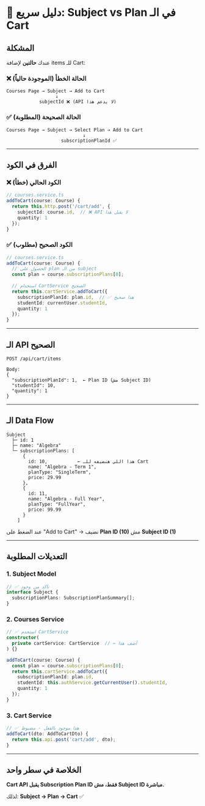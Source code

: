 # 🎯 دليل سريع: Subject vs Plan في الـ Cart

## المشكلة

عندك **حالتين** لإضافة items للـ Cart:

### ❌ الحالة الخطأ (الموجودة حالياً)
```
Courses Page → Subject → Add to Cart
                  ↓
            subjectId ❌ (API لا يدعم هذا)
```

### ✅ الحالة الصحيحة (المطلوبة)
```
Courses Page → Subject → Select Plan → Add to Cart
                            ↓
                    subscriptionPlanId ✅
```

---

## الفرق في الكود

### ❌ الكود الحالي (خطأ)
```typescript
// courses.service.ts
addToCart(course: Course) {
  return this.http.post('/cart/add', {
    subjectId: course.id,  // ❌ API لا يقبل هذا
    quantity: 1
  });
}
```

### ✅ الكود الصحيح (مطلوب)
```typescript
// courses.service.ts
addToCart(course: Course) {
  // الحصول على plan من الـ subject
  const plan = course.subscriptionPlans[0];
  
  // استخدام CartService الصحيح
  return this.cartService.addToCart({
    subscriptionPlanId: plan.id,  // ✅ هذا صحيح
    studentId: currentUser.studentId,
    quantity: 1
  });
}
```

---

## الـ API الصحيح

```http
POST /api/cart/items

Body:
{
  "subscriptionPlanId": 1,  ← Plan ID (مش Subject ID)
  "studentId": 10,
  "quantity": 1
}
```

---

## الـ Data Flow

```
Subject
  ├─ id: 1
  ├─ name: "Algebra"
  └─ subscriptionPlans: [
      {
        id: 10,           ← هذا اللي هنضيفه للـ Cart
        name: "Algebra - Term 1",
        planType: "SingleTerm",
        price: 29.99
      },
      {
        id: 11,
        name: "Algebra - Full Year",
        planType: "FullYear",
        price: 99.99
      }
    ]
```

عند الضغط على "Add to Cart" → نضيف **Plan ID (10)** مش **Subject ID (1)**

---

## التعديلات المطلوبة

### 1. Subject Model
```typescript
// ✅ تأكد من وجود
interface Subject {
  subscriptionPlans: SubscriptionPlanSummary[];
}
```

### 2. Courses Service
```typescript
// ✅ استخدم CartService
constructor(
  private cartService: CartService  // ← أضف هذا
) {}

addToCart(course: Course) {
  const plan = course.subscriptionPlans[0];
  return this.cartService.addToCart({
    subscriptionPlanId: plan.id,
    studentId: this.authService.getCurrentUser().studentId,
    quantity: 1
  });
}
```

### 3. Cart Service
```typescript
// ✅ هذا موجود بالفعل - مضبوط
addToCart(dto: AddToCartDto) {
  return this.api.post('cart/add', dto);
}
```

---

## الخلاصة في سطر واحد

**Cart API يقبل Subscription Plan ID فقط، مش Subject ID مباشرة.**

لذلك: **Subject → Plan → Cart** ✅
